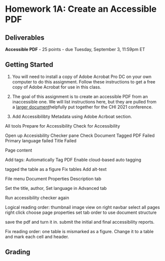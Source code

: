 # Homework 1A: Create an Accessible PDF

## Deliverables

**Accessible PDF** - 25 points - due Tuesday, September 3, 11:59pm ET

## Getting Started

1. You will need to install a copy of Adobe Acrobat Pro DC on your own computer to do this assignment. Follow these instructions to get a free copy of Adobe Acrobat for use in this class. 

2. The goal of this assignment is to create an accessible PDF from an inaccessible one. We will list instructions here, but they are pulled from a [larger document](https://chi2021.acm.org/for-authors/presenting/papers/guide-to-an-accessible-submission)helpfully put together for the CHI 2021 conference. 


1. Add Accessibilibty Metadata using Adobe Acrboat section.

All tools
Prepare for Accessibility
Check for Accessibility

Open up Accesisbility Checker pane
Check Document
Tagged PDF Failed
Primary language failed
Title Failed

Page content 


Add tags:
Autiomatically Tag PDF
Enable cloud-based auto tagging

tagged the table as a figure
Fix tables
Add alt-text


File menu Document Properties
Description tab

Set the title, author, 
Set language in Advanced tab

Run accessibility checker again

Logical reading order: 
thumbnail image view on right navbar
select all pages
right click choose page properties
set tab order to use document structure

save the pdf and turn it in.
submit the initial and final accessibility reports.

Fix reading order: one table is mismarked as a figure. Change it to a table and mark each cell and header.









## Grading